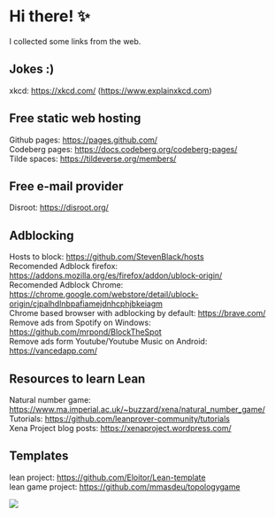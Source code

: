 # Hi there! ✨

I collected some links from the web.

## Jokes :)
xkcd: https://xkcd.com/ (https://www.explainxkcd.com)

## Free static web hosting

Github pages: https://pages.github.com/  
Codeberg pages: https://docs.codeberg.org/codeberg-pages/  
Tilde spaces: https://tildeverse.org/members/  

## Free e-mail provider
Disroot: https://disroot.org/

## Adblocking

Hosts to block: https://github.com/StevenBlack/hosts  
Recomended Adblock firefox: https://addons.mozilla.org/es/firefox/addon/ublock-origin/  
Recomended Adblock Chrome: https://chrome.google.com/webstore/detail/ublock-origin/cjpalhdlnbpafiamejdnhcphjbkeiagm  
Chrome based browser with adblocking by default: https://brave.com/  
Remove ads from Spotify on Windows: https://github.com/mrpond/BlockTheSpot  
Remove ads form Youtube/Youtube Music on Android: https://vancedapp.com/

## Resources to learn Lean

Natural number game: https://www.ma.imperial.ac.uk/~buzzard/xena/natural_number_game/  
Tutorials: https://github.com/leanprover-community/tutorials  
Xena Project blog posts: https://xenaproject.wordpress.com/

## Templates

lean project: https://github.com/Eloitor/Lean-template  
lean game project: https://github.com/mmasdeu/topologygame


<!--
- 🔭 I’m currently working on ...
- 🌱 I’m currently learning ...
- 👯 I’m looking to collaborate on ...
- 🤔 I’m looking for help with ...
- 💬 Ask me about ...
- 📫 How to reach me: ...
- ⚡ Fun fact: ...
- ⚡ Fun fact
-->

![](https://github-readme-stats.vercel.app/api?username=Eloitor&show_icons=true&theme=dark&line_height=27&include_all_commits=true)

